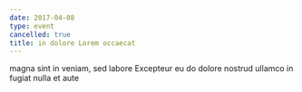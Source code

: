 ```yaml
---
date: 2017-04-08
type: event
cancelled: true
title: in dolore Lorem occaecat
---
```

magna sint in veniam, sed labore Excepteur eu do dolore nostrud ullamco in fugiat nulla et aute